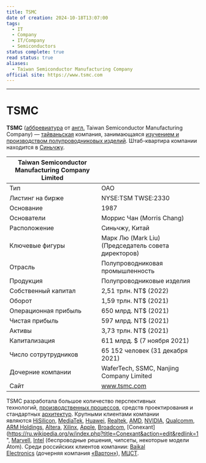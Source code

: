 ```yaml
---
title: TSMC
date of creation: 2024-10-18T13:07:00
tags:
  - IT
  - Company
  - IT/Company
  - Semiconductors
status complete: true
read status: true
aliases:
  - Taiwan Semiconductor Manufacturing Company
official site: https://www.tsmc.com
---
```

---
# TSMC

**TSMC** ([аббревиатура](https://ru.wikipedia.org/wiki/%D0%90%D0%B1%D0%B1%D1%80%D0%B5%D0%B2%D0%B8%D0%B0%D1%82%D1%83%D1%80%D0%B0 "Аббревиатура") от [англ.](https://ru.wikipedia.org/wiki/%D0%90%D0%BD%D0%B3%D0%BB%D0%B8%D0%B9%D1%81%D0%BA%D0%B8%D0%B9_%D1%8F%D0%B7%D1%8B%D0%BA "Английский язык") Taiwan Semiconductor Manufacturing Company) — [тайваньская](https://ru.wikipedia.org/wiki/%D0%9A%D0%B8%D1%82%D0%B0%D0%B9%D1%81%D0%BA%D0%B0%D1%8F_%D0%A0%D0%B5%D1%81%D0%BF%D1%83%D0%B1%D0%BB%D0%B8%D0%BA%D0%B0_(%D0%A2%D0%B0%D0%B9%D0%B2%D0%B0%D0%BD%D1%8C) "Китайская Республика (Тайвань)") компания, занимающаяся [изучением и производством полупроводниковых изделий](https://ru.wikipedia.org/wiki/%D0%AD%D0%BB%D0%B5%D0%BA%D1%82%D1%80%D0%BE%D0%BD%D0%BD%D0%B0%D1%8F_%D0%BF%D1%80%D0%BE%D0%BC%D1%8B%D1%88%D0%BB%D0%B5%D0%BD%D0%BD%D0%BE%D1%81%D1%82%D1%8C "Электронная промышленность"). Штаб-квартира компании находится в [Синьчжу](https://ru.wikipedia.org/wiki/%D0%A1%D0%B8%D0%BD%D1%8C%D1%87%D0%B6%D1%83 "Синьчжу").

| Taiwan Semiconductor Manufacturing Company Limited |                                                     |
| -------------------------------------------------- | --------------------------------------------------- |
| Тип                                                | ОАО                                                 |
| Листинг на бирже                                   | NYSE:TSM TWSE:2330                                  |
| Основание                                          | 1987                                                |
| Основатели                                         | Моррис Чан (Morris Chang)                           |
| Расположение                                       | Синьчжу, Китай                                      |
| Ключевые фигуры                                    | Марк Лю (Mark Liu) (Председатель совета директоров) |
| Отрасль                                            | Полупроводниковая промышленность                    |
| Продукция                                          | Полупроводниковые изделия                           |
| Собственный капитал                                | 2,51 трлн. NT$ (2022)                               |
| Оборот                                             | 1,59 трлн. NT$ (2021)                               |
| Операционная прибыль                               | 650 млрд. NT$ (2021)                                |
| Чистая прибыль                                     | 597 млрд. NT$ (2021)                                |
| Активы                                             | 3,73 трлн. NT$ (2021)                               |
| Капитализация                                      | 611 млрд. $ (7 ноября 2021)                         |
| Число сотрутрудников                               | 65 152 человек (31 декабря 2021)                    |
| Дочерние компании                                  | WaferTech, SSMC, Nanjing Company Limited            |
| Сайт                                               | www.tsmc.com                                        |

TSMC разработала большое количество перспективных технологий, [производственных процессов](https://ru.wikipedia.org/wiki/%D0%A2%D0%B5%D1%85%D0%BD%D0%BE%D0%BB%D0%BE%D0%B3%D0%B8%D1%87%D0%B5%D1%81%D0%BA%D0%B8%D0%B9_%D0%BF%D1%80%D0%BE%D1%86%D0%B5%D1%81%D1%81_%D0%B2_%D1%8D%D0%BB%D0%B5%D0%BA%D1%82%D1%80%D0%BE%D0%BD%D0%BD%D0%BE%D0%B9_%D0%BF%D1%80%D0%BE%D0%BC%D1%8B%D1%88%D0%BB%D0%B5%D0%BD%D0%BD%D0%BE%D1%81%D1%82%D0%B8 "Технологический процесс в электронной промышленности"), средств проектирования и стандартных [архитектур](https://ru.wikipedia.org/wiki/%D0%90%D1%80%D1%85%D0%B8%D1%82%D0%B5%D0%BA%D1%82%D1%83%D1%80%D0%B0_%D0%BA%D0%BE%D0%BC%D0%BF%D1%8C%D1%8E%D1%82%D0%B5%D1%80%D0%B0 "Архитектура компьютера"). Крупными клиентами компании являются [HiSilicon](https://ru.wikipedia.org/wiki/HiSilicon_Technologies "HiSilicon Technologies"), [MediaTek](https://ru.wikipedia.org/wiki/MediaTek "MediaTek"), [Huawei](https://ru.wikipedia.org/wiki/Huawei "Huawei"), [Realtek](https://ru.wikipedia.org/wiki/Realtek "Realtek"), [AMD](https://ru.wikipedia.org/wiki/AMD "AMD"), [NVIDIA](https://ru.wikipedia.org/wiki/Nvidia "Nvidia"), [Qualcomm](https://ru.wikipedia.org/wiki/Qualcomm "Qualcomm"), [ARM Holdings](https://ru.wikipedia.org/wiki/ARM_(%D0%BA%D0%BE%D0%BC%D0%BF%D0%B0%D0%BD%D0%B8%D1%8F) "ARM (компания)"), [Altera](https://ru.wikipedia.org/wiki/Altera "Altera"), [Xilinx](https://ru.wikipedia.org/wiki/Xilinx "Xilinx"), [Apple](https://ru.wikipedia.org/wiki/Apple "Apple"), [Broadcom](https://ru.wikipedia.org/wiki/Broadcom "Broadcom"), [Conexant](https://ru.wikipedia.org/w/index.php?title=Conexant&action=edit&redlink=1 ", [Marvell](https://ru.wikipedia.org/wiki/Marvell_Technology_Group "Marvell Technology Group"), [Intel](https://ru.wikipedia.org/wiki/Intel "Intel") (беспроводные решения, чипсеты, некоторые модели Atom). Среди российских клиентов компании: [Baikal Electronics](https://ru.wikipedia.org/wiki/%D0%91%D0%B0%D0%B9%D0%BA%D0%B0%D0%BB_%D1%8D%D0%BB%D0%B5%D0%BA%D1%82%D1%80%D0%BE%D0%BD%D0%B8%D0%BA%D1%81 "Байкал электроникс") (дочерняя компания [«Вартон»](https://ru.wikipedia.org/wiki/%D0%92%D0%B0%D1%80%D1%82%D0%BE%D0%BD "Вартон")), [МЦСТ](https://ru.wikipedia.org/wiki/%D0%9C%D0%A6%D0%A1%D0%A2 "МЦСТ").

